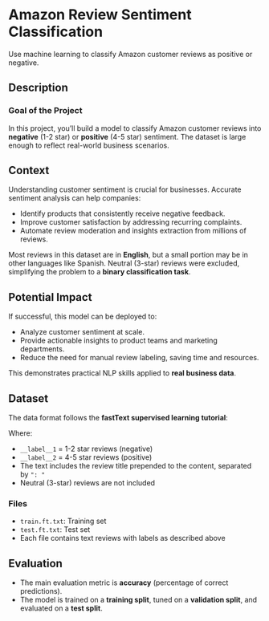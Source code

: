 # Amazon Review Sentiment Classification

Use machine learning to classify Amazon customer reviews as positive or negative.



## Description

### Goal of the Project
In this project, you’ll build a model to classify Amazon customer reviews into **negative** (1-2 star) or **positive** (4-5 star) sentiment. The dataset is large enough to reflect real-world business scenarios.



## Context
Understanding customer sentiment is crucial for businesses. Accurate sentiment analysis can help companies:

- Identify products that consistently receive negative feedback.  
- Improve customer satisfaction by addressing recurring complaints.  
- Automate review moderation and insights extraction from millions of reviews.  

Most reviews in this dataset are in **English**, but a small portion may be in other languages like Spanish. Neutral (3-star) reviews were excluded, simplifying the problem to a **binary classification task**.



## Potential Impact
If successful, this model can be deployed to:

- Analyze customer sentiment at scale.  
- Provide actionable insights to product teams and marketing departments.  
- Reduce the need for manual review labeling, saving time and resources.  

This demonstrates practical NLP skills applied to **real business data**.


## Dataset

The data format follows the **fastText supervised learning tutorial**:

Where:

- `__label__1` = 1-2 star reviews (negative)  
- `__label__2` = 4-5 star reviews (positive)  
- The text includes the review title prepended to the content, separated by `": "`  
- Neutral (3-star) reviews are not included  

### Files

- `train.ft.txt`: Training set  
- `test.ft.txt`: Test set  
- Each file contains text reviews with labels as described above



## Evaluation

- The main evaluation metric is **accuracy** (percentage of correct predictions).  
- The model is trained on a **training split**, tuned on a **validation split**, and evaluated on a **test split**.

